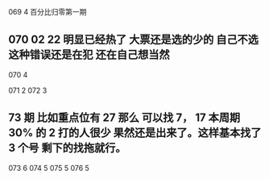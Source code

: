 069 4 百分比归零第一期

## 070 02 22 明显已经热了 大票还是选的少的 自己不选 这种错误还是在犯 还在自己想当然

070 4

071 2
072 3

## 73 期 比如重点位有 27 那么 可以找 7， 17 本周期 30% 的 2 打的人很少 果然还是出来了。这样基本找了 3 个号 剩下的找拖就行。

073 6
074 5
075 5
076 5
